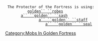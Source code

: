 ` The Protector of the Fortress is using:`  
`    `<worn on body>`      `[`golden`` ``robes`](Golden_Robes.md "wikilink")  
`    `<worn about body>`   `[`a`` ``golden`` ``sash`](Golden_Sash.md "wikilink")  
`    `<wielded>`           `[`a`` ``golden`` ``staff`](Golden_Staff.md "wikilink")  
`    `<held>`              `[`a`` ``golden`` ``seal`](Golden_Seal.md "wikilink")

[Category:Mobs In Golden
Fortress](Category:Mobs_In_Golden_Fortress "wikilink")
